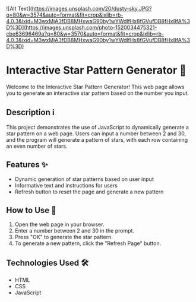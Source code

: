 ![Alt Text](https://images.unsplash.com/20/dusty-sky.JPG?q=80&w=3574&auto=format&fit=crop&ixlib=rb-4.0.3&ixid=M3wxMjA3fDB8MHxwaG90by1wYWdlfHx8fGVufDB8fHx8fA%3D%3D](https://images.unsplash.com/photo-1520034475321-cbe63696469a?q=80&w=3570&auto=format&fit=crop&ixlib=rb-4.0.3&ixid=M3wxMjA3fDB8MHxwaG90by1wYWdlfHx8fGVufDB8fHx8fA%3D%3D)
# Interactive Star Pattern Generator 🌟

Welcome to the Interactive Star Pattern Generator! This web page allows you to generate an interactive star pattern based on the number you input.

## Description ℹ️

This project demonstrates the use of JavaScript to dynamically generate a star pattern on a web page. Users can input a number between 2 and 30, and the program will generate a pattern of stars, with each row containing an even number of stars.

## Features ✨

- Dynamic generation of star patterns based on user input
- Informative text and instructions for users
- Refresh button to reset the page and generate a new pattern

## How to Use 🚀

1. Open the web page in your browser.
2. Enter a number between 2 and 30 in the prompt.
3. Press "OK" to generate the star pattern.
4. To generate a new pattern, click the "Refresh Page" button.

## Technologies Used 🛠️

- HTML
- CSS
- JavaScript
